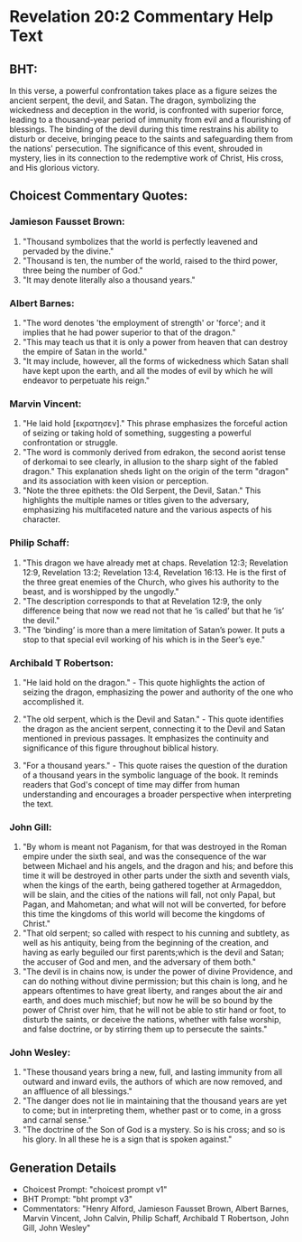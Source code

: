 # Revelation 20:2 Commentary Help Text

## BHT:
In this verse, a powerful confrontation takes place as a figure seizes the ancient serpent, the devil, and Satan. The dragon, symbolizing the wickedness and deception in the world, is confronted with superior force, leading to a thousand-year period of immunity from evil and a flourishing of blessings. The binding of the devil during this time restrains his ability to disturb or deceive, bringing peace to the saints and safeguarding them from the nations' persecution. The significance of this event, shrouded in mystery, lies in its connection to the redemptive work of Christ, His cross, and His glorious victory.

## Choicest Commentary Quotes:
### Jamieson Fausset Brown:
1. "Thousand symbolizes that the world is perfectly leavened and pervaded by the divine."
2. "Thousand is ten, the number of the world, raised to the third power, three being the number of God."
3. "It may denote literally also a thousand years."

### Albert Barnes:
1. "The word denotes 'the employment of strength' or 'force'; and it implies that he had power superior to that of the dragon."
2. "This may teach us that it is only a power from heaven that can destroy the empire of Satan in the world."
3. "It may include, however, all the forms of wickedness which Satan shall have kept upon the earth, and all the modes of evil by which he will endeavor to perpetuate his reign."

### Marvin Vincent:
1. "He laid hold [εκρατησεν]." This phrase emphasizes the forceful action of seizing or taking hold of something, suggesting a powerful confrontation or struggle.
2. "The word is commonly derived from edrakon, the second aorist tense of derkomai to see clearly, in allusion to the sharp sight of the fabled dragon." This explanation sheds light on the origin of the term "dragon" and its association with keen vision or perception.
3. "Note the three epithets: the Old Serpent, the Devil, Satan." This highlights the multiple names or titles given to the adversary, emphasizing his multifaceted nature and the various aspects of his character.

### Philip Schaff:
1. "This dragon we have already met at chaps. Revelation 12:3; Revelation 12:9, Revelation 13:2; Revelation 13:4, Revelation 16:13. He is the first of the three great enemies of the Church, who gives his authority to the beast, and is worshipped by the ungodly."
2. "The description corresponds to that at Revelation 12:9, the only difference being that now we read not that he ‘is called’ but that he ‘is’ the devil."
3. "The ‘binding’ is more than a mere limitation of Satan’s power. It puts a stop to that special evil working of his which is in the Seer’s eye."

### Archibald T Robertson:
1. "He laid hold on the dragon." - This quote highlights the action of seizing the dragon, emphasizing the power and authority of the one who accomplished it.

2. "The old serpent, which is the Devil and Satan." - This quote identifies the dragon as the ancient serpent, connecting it to the Devil and Satan mentioned in previous passages. It emphasizes the continuity and significance of this figure throughout biblical history.

3. "For a thousand years." - This quote raises the question of the duration of a thousand years in the symbolic language of the book. It reminds readers that God's concept of time may differ from human understanding and encourages a broader perspective when interpreting the text.

### John Gill:
1. "By whom is meant not Paganism, for that was destroyed in the Roman empire under the sixth seal, and was the consequence of the war between Michael and his angels, and the dragon and his; and before this time it will be destroyed in other parts under the sixth and seventh vials, when the kings of the earth, being gathered together at Armageddon, will be slain, and the cities of the nations will fall, not only Papal, but Pagan, and Mahometan; and what will not will be converted, for before this time the kingdoms of this world will become the kingdoms of Christ."
2. "That old serpent; so called with respect to his cunning and subtlety, as well as his antiquity, being from the beginning of the creation, and having as early beguiled our first parents;which is the devil and Satan; the accuser of God and men, and the adversary of them both."
3. "The devil is in chains now, is under the power of divine Providence, and can do nothing without divine permission; but this chain is long, and he appears oftentimes to have great liberty, and ranges about the air and earth, and does much mischief; but now he will be so bound by the power of Christ over him, that he will not be able to stir hand or foot, to disturb the saints, or deceive the nations, whether with false worship, and false doctrine, or by stirring them up to persecute the saints."

### John Wesley:
1. "These thousand years bring a new, full, and lasting immunity from all outward and inward evils, the authors of which are now removed, and an affluence of all blessings."
2. "The danger does not lie in maintaining that the thousand years are yet to come; but in interpreting them, whether past or to come, in a gross and carnal sense."
3. "The doctrine of the Son of God is a mystery. So is his cross; and so is his glory. In all these he is a sign that is spoken against."


## Generation Details
- Choicest Prompt: "choicest prompt v1"
- BHT Prompt: "bht prompt v3"
- Commentators: "Henry Alford, Jamieson Fausset Brown, Albert Barnes, Marvin Vincent, John Calvin, Philip Schaff, Archibald T Robertson, John Gill, John Wesley"
